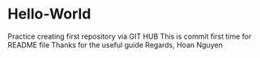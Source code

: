 # Hello-World
Practice creating first repository via GIT HUB
This is commit first time for README file
Thanks for the useful guide
Regards,
Hoan Nguyen
